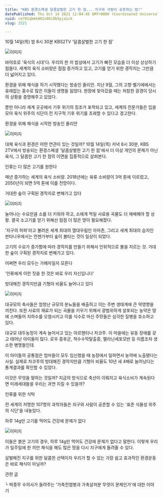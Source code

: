 ```yaml
---
title: "KBS 환경스페셜 달콤살벌한 고기 한 점... 지구와 사람이 공존하는 법!"
datePublished: Thu Oct 14 2021 12:04:45 GMT+0000 (Coordinated Universal Time)
cuid: cm701qbmk002v08i9b5pja1ck
slug: 2521

---
```



10월 14일(목) 밤 8시 30분 KBS2TV '달콤살벌한 고기 한 점'

![이미지](https://cdn.hashnode.com/res/hashnode/image/upload/v1739251984444/47d40e22-3fc6-455a-a602-edb9b1f94534.jpeg)

바야흐로 '육식의 시대'다. 우리의 한 끼 밥상에서 고기가 빠진 모습을 더 이상 상상하기 힘들다. 세계의 육식 소비량은 점점 증가하고 있고, 고기를 얻기 위한 경작지는 그만큼 더 넓어지고 있다.

환경을 위해 채식을 하기 시작했다는 방송인 줄리안. 지난 9월, 그의 고향 벨기에에서는 유래없는 홍수로 많은 이들이 생명을 잃었다. 현장에 찾아갔을 때는 처참한 광경이 당시의 상황을 증명해주고 있었다.

뿐만 아니라 세계 곳곳에서 기후 위기의 징조가 포착되고 있고, 세계의 전문가들은 입을 모아 육식 위주의 식단이 전 지구적 기후 위기를 초래할 수 있다고 경고한다.

환경을 위해 채식을 시작한 방송인 줄리안

![이미지](https://cdn.hashnode.com/res/hashnode/image/upload/v1739251986759/d9075f80-ff1e-4b64-a495-4ba32650f588.jpeg)

대체 육식과 환경은 어떤 연관이 있는 것일까? 10월 14일(목) 저녁 8시 30분, KBS 2TV에서 방송되는 환경스페셜 '달콤살벌한 고기 한 점'에서 더 이상 개인의 문제가 아닌 육식, 그 달콤한 고기 한 점의 이면을 집중적으로 살펴본다.

인류는 더 많은 고기를 원한다

매년 증가하는 세계의 육식 소비량. 2018년에는 육류 소비량이 3억 톤에 이르렀고, 2050년이 되면 5억 톤에 이를 전망이다.

거대한 숲이 구획된 경작지로 변해가고 있다

![이미지](https://cdn.hashnode.com/res/hashnode/image/upload/v1739251988779/800c452f-fce7-4191-8721-d95b288c3384.jpeg)

늘어나는 수요만큼 소를 더 키워야 하고, 소에게 먹일 사료용 곡물도 더 재배해야 할 상황. 결국 소고기를 얻기 위해선 점점 더 많은 땅이 필요해졌다.

'지구의 허파'라고 불려온 세계 최대의 열대우림인 아마존, 그리고 세계 최대의 습지인 판타나우에서는 언젠가부터 숲이 불타는 것이 일상이 되었다.

고기의 수요가 증가함에 따라 경작지를 만들기 위해서 인위적으로 불을 지르는 것. 거대한 숲이 구획된 경작지로 변해가고 있다.

어쩌면 우리 모두는 가해자일지 모른다

'인류에게 이런 짓을 한 것은 바로 우리 자신입니다'

방대해진 경작지만큼 기형아 비율도 늘어나고 있다

![이미지](https://cdn.hashnode.com/res/hashnode/image/upload/v1739251990679/8b72f99a-9284-44ee-aa32-927429219b7c.jpeg)

대규모의 축사들은 엄청난 규모의 분뇨들을 배출하고 이는 주변 생태계에 큰 악영향을 끼친다. 또한 사료의 재료가 되는 곡물을 키우기 위해서 광범위하게 살포되는 농약은 땅에 스며들어 지하수를 오염시키고 이를 식수로 마신 주민들은 심각한 질병을 호소하고 있다.

대규모 대두농장이 계속 늘어서고 있는 아르헨티나 차코주. 이 마을에는 유동 장애를 갖고 태어난 아이들이 많다. 로우 증후군, 척수수막탈출증, 멜라닌세포모반 등 이름조차 생소한 병명들인데.

이 아이들의 공통점은 엄마들이 모두 임신했을 때 농장에서 일하면서 농약에 노출됐다는 사실. 실제로 차코주의 방대해진 경작지만큼 기형아 비율도 10년 새 4배로 늘어났다는 통계결과를 확인할 수 있었다.

이것은 무엇을 말하는 것일까? 지금의 방식으로 축산이 이뤄지고 육식소비가 계속된다면 미래세대들을 우리는 과연 지킬 수 있을까?

인류를 위한 식탁

전 세계의 저명한 107명의 과학자들은 지구와 사람이 공존할 수 있는 '표준 식물성 위주의 식단'을 내놓았다.

하루 14g만 고기를 먹어도 건강에 문제가 없다

![이미지](https://cdn.hashnode.com/res/hashnode/image/upload/v1739251992620/8a3ecc4a-d91d-4b6c-a00c-e6925030734a.jpeg)

이들은 붉은 고기의 경우, 하루 14g만 먹어도 건강에 문제가 없다고 말한다. 이렇게 우리가 일주일에 한 끼만 채식을 해도 많은 땅을 다시 지구에게 돌려줄 수 있다.

살벌해진 지구를 위한 달콤한 선택이자 우리가 할 수 있는 가장 쉽고 효과적인 환경운동은 바로 채식이 아닐까?

관련 글

└ 박종무 수의사가 들려주는 '가축전염병과 가축살처분 무엇이 문제인가'에 대한 이야기